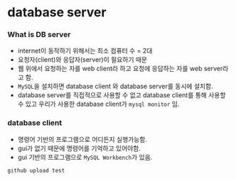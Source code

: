 # database server

### What is DB server

- internet이 동작하기 위해서는 최소 컴퓨터 수 = 2대
- 요청자(client)와 응답자(server)이 필요하기 때문
- 웹 위에서 요청하는 자를 web client라 하고 요청에 응답하는 자를 web server라고 함.
- `MySQL`을 설치하면 database client 와 database server를 동시에 설치함.
- database server를 직접적으로 사용할 수 없고 database client를 통해 사용할 수 있고 우리가 사용한 database client가 `mysql monitor` 임.

### database client
- 명령어 기반의 프로그램으로 어디든지 실행가능함.
- gui가 없기 때문에 명령어를 기억하고 있어야함.
- gui 기반의 프로그램으로 `MySQL Workbench`가 있음.

```
github upload test
```
